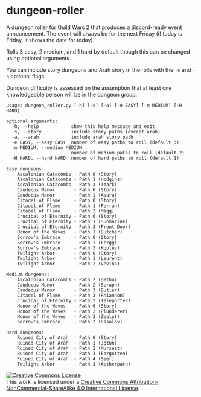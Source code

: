 # dungeon-roller
A dungeon roller for Guild Wars 2 that produces a discord-ready event announcement. The event will always be for the next Friday (if today is Friday, it shows the date for today).

Rolls 3 easy, 2 medium, and 1 hard by default though this can be changed using optional arguments.

You can include story dungeons and Arah story in the rolls with the `-s` and `-a` optional flags.

Dungeon difficulty is assessed on the assumption that at least one knowledgeable person will be in the dungeon group.

```
usage: dungeon_roller.py [-h] [-s] [-a] [-e EASY] [-m MEDIUM] [-H HARD]

optional arguments:
  -h, --help            show this help message and exit
  -s, --story           include story paths (except arah)
  -a, --arah            include arah story path
  -e EASY, --easy EASY  number of easy paths to roll (default 3)
  -m MEDIUM, --medium MEDIUM
                        number of medium paths to roll (default 2)
  -H HARD, --hard HARD  number of hard paths to roll (default 1)
```

```
Easy dungeons:
    Ascalonian Catacombs - Path 0 (Story)
    Ascalonian Catacombs - Path 1 (Hodgins)
    Ascalonian Catacombs - Path 3 (Tzark)
    Caudecus Manor       - Path 0 (Story)
    Caudecus Manor       - Path 1 (Asura)
    Citadel of Flame     - Path 0 (Story)
    Citadel of Flame     - Path 1 (Ferrah)
    Citadel of Flame     - Path 2 (Magg)
    Crucibal of Eternity - Path 0 (Story)
    Crucibal of Eternity - Path 1 (Submarine)
    Crucibal of Eternity - Path 3 (Front Door)
    Honor of the Waves   - Path 1 (Butcher)
    Sorrow's Embrace     - Path 0 (Story)
    Sorrow's Embrace     - Path 1 (Fergg)
    Sorrow's Embrace     - Path 3 (Koptev)
    Twilight Arbor       - Path 0 (Story)
    Twilight Arbor       - Path 1 (Leurent)
    Twilight Arbor       - Path 2 (Vevina)

Medium dungeons:
    Ascalonian Catacombs - Path 2 (Detha)
    Caudecus Manor       - Path 2 (Seraph)
    Caudecus Manor       - Path 3 (Butler)
    Citadel of Flame     - Path 3 (Rhiannon)
    Crucibal of Eternity - Path 2 (Teleporter)
    Honor of the Waves   - Path 0 (Story)
    Honor of the Waves   - Path 2 (Plunderer)
    Honor of the Waves   - Path 3 (Zealot)
    Sorrow's Embrace     - Path 2 (Rasolov)

Hard dungeons:
    Ruined City of Arah  - Path 0 (Story)
    Ruined City of Arah  - Path 1 (Jotun)
    Ruined City of Arah  - Path 2 (Mursaat)
    Ruined City of Arah  - Path 3 (Forgotten)
    Ruined City of Arah  - Path 4 (Seer)
    Twilight Arbor       - Path 3 (Aetherpath)
```

<a rel="license" href="http://creativecommons.org/licenses/by-nc-sa/4.0/"><img alt="Creative Commons License" style="border-width:0" src="https://i.creativecommons.org/l/by-nc-sa/4.0/88x31.png" /></a><br />This work is licensed under a <a rel="license" href="http://creativecommons.org/licenses/by-nc-sa/4.0/">Creative Commons Attribution-NonCommercial-ShareAlike 4.0 International License</a>.
